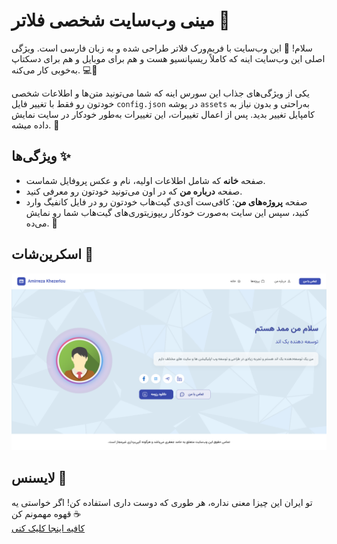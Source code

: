 # مینی وب‌سایت شخصی فلاتر 🌟

سلام! 👋 این وب‌سایت با فریم‌ورک فلاتر طراحی شده و به زبان فارسی است. ویژگی اصلی این وب‌سایت اینه که کاملاً ریسپانسیو هست و هم برای موبایل و هم برای دسکتاپ به‌خوبی کار می‌کنه. 💻📱

یکی از ویژگی‌های جذاب این سورس اینه که شما می‌تونید متن‌ها و اطلاعات شخصی خودتون رو فقط با تغییر فایل `config.json` در پوشه `assets` به‌راحتی و بدون نیاز به کامپایل تغییر بدید. پس از اعمال تغییرات، این تغییرات به‌طور خودکار در سایت نمایش داده میشه. 🎉

## ویژگی‌ها ✨
- صفحه **خانه** که شامل اطلاعات اولیه، نام و عکس پروفایل شماست.
- صفحه **درباره من** که در اون می‌تونید خودتون رو معرفی کنید.
- صفحه **پروژه‌های من**: کافی‌ست آی‌دی گیت‌هاب خودتون رو در فایل کانفیگ وارد کنید، سپس این سایت به‌صورت خودکار ریپوزیتوری‌های گیت‌هاب شما رو نمایش می‌ده. 📂

## اسکرین‌شات 📸
![Screenshot](https://raw.githubusercontent.com/AmirrezaKhezerlou/flutter_mini_portfolio/refs/heads/main/screenshot.png)

## لایسنس 🎉
تو ایران این چیزا معنی نداره، هر طوری که دوست داری استفاده کن! اگر خواستی یه قهوه مهمونم کن ☕️  
[کافیه اینجا کلیک کنی](https://www.coffeete.ir/Amirreza5040)
